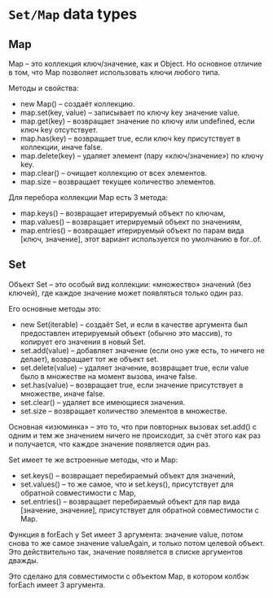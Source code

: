 # `Set/Map` data types

## Map

Map – это коллекция ключ/значение, как и Object. Но основное отличие в том, что Map позволяет использовать ключи любого типа.

Методы и свойства:

- new Map() – создаёт коллекцию.
- map.set(key, value) – записывает по ключу key значение value.
- map.get(key) – возвращает значение по ключу или undefined, если ключ key отсутствует.
- map.has(key) – возвращает true, если ключ key присутствует в коллекции, иначе false.
- map.delete(key) – удаляет элемент (пару «ключ/значение») по ключу key.
- map.clear() – очищает коллекцию от всех элементов.
- map.size – возвращает текущее количество элементов.

Для перебора коллекции Map есть 3 метода:

- map.keys() – возвращает итерируемый объект по ключам,
- map.values() – возвращает итерируемый объект по значениям,
- map.entries() – возвращает итерируемый объект по парам вида [ключ, значение], этот вариант используется по умолчанию в for..of.

## Set

Объект Set – это особый вид коллекции: «множество» значений (без ключей), где каждое значение может появляться только один раз.

Его основные методы это:

- new Set(iterable) – создаёт Set, и если в качестве аргумента был предоставлен итерируемый объект (обычно это массив), то копирует его значения в новый Set.
- set.add(value) – добавляет значение (если оно уже есть, то ничего не делает), возвращает тот же объект set.
- set.delete(value) – удаляет значение, возвращает true, если value было в множестве на момент вызова, иначе false.
- set.has(value) – возвращает true, если значение присутствует в множестве, иначе false.
- set.clear() – удаляет все имеющиеся значения.
- set.size – возвращает количество элементов в множестве.

Основная «изюминка» – это то, что при повторных вызовах set.add() с одним и тем же значением ничего не происходит, за счёт этого как раз и получается, что каждое значение появляется один раз.

Set имеет те же встроенные методы, что и Map:

- set.keys() – возвращает перебираемый объект для значений,
- set.values() – то же самое, что и set.keys(), присутствует для обратной совместимости с Map,
- set.entries() – возвращает перебираемый объект для пар вида [значение, значение], присутствует для обратной совместимости с Map.

Функция в forEach у Set имеет 3 аргумента: значение value, потом снова то же самое значение valueAgain, и только потом целевой объект. Это действительно так, значение появляется в списке аргументов дважды.

Это сделано для совместимости с объектом Map, в котором колбэк forEach имеет 3 аргумента.
